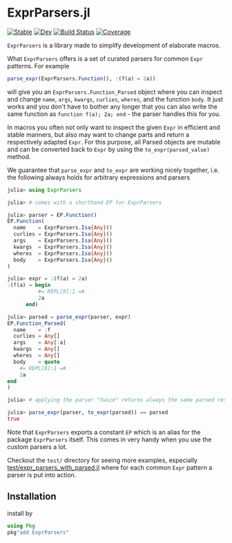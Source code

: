 # ExprParsers.jl

[![Stable](https://img.shields.io/badge/docs-stable-blue.svg)](https://jolin-io.github.io/ExprParsers.jl/stable)
[![Dev](https://img.shields.io/badge/docs-dev-blue.svg)](https://jolin-io.github.io/ExprParsers.jl/dev)
[![Build Status](https://github.com/jolin-io/ExprParsers.jl/workflows/CI/badge.svg)](https://github.com/jolin-io/ExprParsers.jl/actions)
[![Coverage](https://codecov.io/gh/jolin-io/ExprParsers.jl/branch/master/graph/badge.svg)](https://codecov.io/gh/jolin-io/ExprParsers.jl)


`ExprParsers` is a library made to simplify development of elaborate macros.

What `ExprParsers` offers is a set of curated parsers for common `Expr` patterns. For example
```julia
parse_expr(ExprParsers.Function(), :(f(a) = 2a))
```
will give you an `ExprParsers.Function_Parsed` object where you can inspect and change `name`, `args`, `kwargs`, `curlies`, `wheres`, and the function `body`. It just works and you don't have to bother any longer that you can also write the same function as `function f(a); 2a; end` - the parser handles this for you.

In macros you often not only want to inspect the given `Expr` in efficient and stable manners, but also may want to change parts and return a respectively adapted `Expr`. For this purpose, all Parsed objects are mutable and can be converted back to `Expr` by using the `to_expr(parsed_value)` method.

We guarantee that `parse_expr` and `to_expr` are working nicely together, i.e. the following always holds for arbitrary expressions and parsers

```julia
julia> using ExprParsers

julia> # comes with a shorthand EP for ExprParsers

julia> parser = EP.Function()
EP.Function(
  name    = ExprParsers.Isa{Any}()
  curlies = ExprParsers.Isa{Any}()
  args    = ExprParsers.Isa{Any}()
  kwargs  = ExprParsers.Isa{Any}()
  wheres  = ExprParsers.Isa{Any}()
  body    = ExprParsers.Isa{Any}()
)

julia> expr = :(f(a) = 2a)
:(f(a) = begin
          #= REPL[8]:1 =#
          2a
      end)

julia> parsed = parse_expr(parser, expr)
EP.Function_Parsed(
  name    = :f
  curlies = Any[]
  args    = Any[:a]
  kwargs  = Any[]
  wheres  = Any[]
  body    = quote
    #= REPL[8]:1 =#
    2a
end
)

julia> # applying the parser "twice" returns always the same parsed result

julia> parse_expr(parser, to_expr(parsed)) == parsed
true
```

Note that `ExprParsers` exports a constant `EP` which is an alias for the package `ExprParsers` itself. This comes in very handy when you use the custom parsers a lot.

Checkout the `test/` directory for seeing more examples, especially [test/expr_parsers_with_parsed.jl](test/expr_parsers_with_parsed.jl) where for each common `Expr` pattern a parser is put into action.


## Installation

install by
```julia
using Pkg
pkg"add ExprParsers"
```